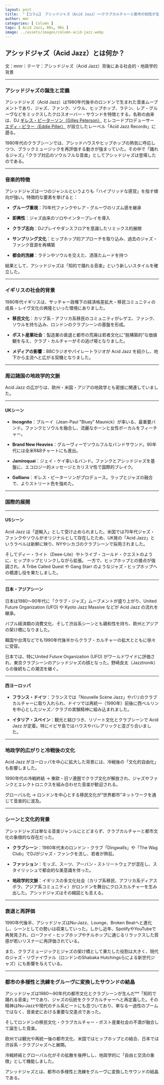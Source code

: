 ```yaml
---
layout: post
title:  "【コラム】 アシッドジャズ（Acid Jazz）──クラブカルチャーと都市の知性が生んだ音の融合"
author: mmr
categories: [ Column ]
tags: [ Acid Jazz, 80s, 90s ]
image: ../assets/images/column-acid-jazz.webp
---
```


## アシッドジャズ（Acid Jazz）とは何か？


文：mmr｜テーマ：アシッドジャズ（Acid Jazz）背後にある社会的・地政学的背景



<hr>

### アシッドジャズの誕生と定義

アシッドジャズ（Acid Jazz）は1980年代後半のロンドンで生まれた音楽ムーブメントであり、ジャズ、ファンク、ソウル、ヒップホップ、ラテン、レア・グルーヴなどをミックスしたクロスオーバー・サウンドを特徴とする。名称の由来は、DJ [ギレス・ピーターソン（Gilles Peterson）](https://amzn.to/3KOnzMr) とレコードプロデューサー [エディ・ピラー（Eddie Piller）](https://amzn.to/4hdwdAb) が設立したレーベル「Acid Jazz Records」に遡る。

1980年代のクラブシーンでは、アシッドハウスやヒップホップの熱気に呼応しつつ、ブラックミュージックを再評価する動きが強まっていた。その中で「踊れるジャズ」「クラブ対応のソウルフルな音楽」としてアシッドジャズは登場したのである。


<hr>

### 音楽的特徴

アシッドジャズは一つのジャンルというよりも「ハイブリッドな感覚」を指す傾向が強い。特徴的な要素を挙げると：

- **グルーヴ重視**：70年代ファンクやレア・グルーヴのリズム感を継承

- **即興性**：ジャズ由来のソロやインタープレイを導入

- **クラブ志向**：DJプレイやダンスフロアを意識したリミックス的展開

- **サンプリング文化**：ヒップホップ的アプローチを取り込み、過去のジャズ・ファンク音源を再構築

- **都会的洗練**：ラテンやソウルを交えた、洒落たムードを持つ

結果として、アシッドジャズは「知的で踊れる音楽」という新しいスタイルを確立した。


<hr>

### イギリスの社会的背景

1980年代イギリスは、サッチャー政権下の経済格差拡大・移民コミュニティの成長・レイヴ文化の興隆といった環境にありました。

- **移民文化**：カリブ系・アフリカ系移民のコミュニティがレゲエ、ファンク、ソウルを持ち込み、ロンドンのクラブシーンの基盤を形成。

- **ポスト産業社会**：製造業の衰退と都市の荒廃は若者文化に“脱構築的”な価値観を与え、クラブ・カルチャーがその逃げ場となりました。

- **メディアの影響**：BBCラジオやパイレートラジオが Acid Jazz を紹介し、地下から主流へと広がる契機となりました。


<hr>

### 周辺諸国の地政学的文脈

Acid Jazz の広がりは、欧州・米国・アジアの地政学とも密接に関連していました。


<hr>

#### UKシーン

- **Incognito**：ブルーイ（Jean-Paul "Bluey" Maunick）が率いる、最重要バンド。ファンクとソウルを融合し、流麗なホーンと女性ボーカルをフィーチャー。

- **Brand New Heavies**：グルーヴィーでソウルフルなバンドサウンド。90年代には全米R&Bチャートにも進出。

- **Jamiroquai**：ジェイ・ケイ率いるバンド。ファンクとアシッドジャズを基盤に、エコロジー的メッセージとカリスマ性で国際的ブレイク。

- **Galliano**：ギレス・ピーターソンがプロデュース。ラップとジャズの融合で、よりストリート色を強めた。


<hr>

### 国際的展開


<hr>

#### USシーン

Acid Jazz は「逆輸入」として受け止められました。米国では70年代ジャズ・ファンクやソウルがオリジナルとして存在したため、UK発の「Acid Jazz」というラベルは新鮮に映り、NYやシカゴのクラブシーンで採用されました。

そしてディー・ライト（Deee-Lite）やトライブ・コールド・クエストのように、ヒップホップとリンクしながら拡張。
一方で、ヒップホップとの接点が強調され、A Tribe Called Quest や Gang Starr のようなジャズ・ヒップホップへの橋渡し役を果たしました。



<hr>

#### 日本・アジアシーン

日本は1980〜90年代に「クラブ・ジャズ」ムーブメントが盛り上がり、United Future Organization (UFO) や Kyoto Jazz Massive などが Acid Jazz の流れを継承。

バブル経済期の消費文化、そして渋谷系シーンとも親和性を持ち、欧州とアジアの架け橋になりました。

韓国や台湾などでも1990年代後半からクラブ・カルチャーの拡大とともに徐々に受容。

日本では、特にUnited Future Organization (UFO) がワールドワイドに評価され、東京クラブシーンのアシッドジャズの顔となった。野崎良太（Jazztronik）らの後続もこの潮流を継ぐ。


<hr>

#### 西ヨーロッパ

- **フランス・ドイツ**：フランスでは「Nouvelle Scène Jazz」やパリのクラブカルチャーに取り入れられ、ドイツでは再統一（1990年）前後に西ベルリンを中心としたジャズ／クラブの実験精神に組み込まれました。

- **イタリア・スペイン**：観光と結びつき、リゾート文化とクラブシーンで Acid Jazz が定着。特にイビサ島ではハウスやバレアリックと混ざり合いました。




<hr>

### 地政学的広がりと冷戦後の文化

Acid Jazz がヨーロッパを中心に拡大した背景には、冷戦後の「文化的自由化」も影響しました。

1990年代の冷戦終結 → 東欧・旧ソ連圏でクラブ文化が解放され、ジャズやファンクとエレクトロニクスを組み合わせた音楽が歓迎される。

グローバル化 → ロンドンを中心とする移民文化が“世界都市”ネットワークを通じて音楽的に波及。



<hr>

### シーンと文化的背景

アシッドジャズは単なる音楽ジャンルにとどまらず、クラブカルチャーと都市文化の象徴的な存在だった。

- **クラブシーン**：1980年代末のロンドン・クラブ「Dingwalls」や「The Wag Club」でDJがジャズ・ファンクを流し、若者が熱狂。

- **ファッション**：モッズ、スーツ、アーバン・ストリートウェアが混在し、スタイリッシュで都会的な美意識を伴った。

- **地政学的文脈**：イギリスの多文化社会（カリブ系移民、アフリカ系ディアスポラ、アジア系コミュニティ）がロンドンを舞台にクロスカルチャーを生み出した。アシッドジャズはその縮図とも言える。



<hr>

### 衰退と再評価

1990年代後半、アシッドジャズはNu-Jazz、Lounge、Broken Beatへと進化し、シーンとしての勢いは収束していった。しかし近年、SpotifyやYouTubeで再発見され、ローファイ・ヒップホップやチルホップに通じるリラックスした質感が若いリスナーに再評価されている。

また、クラブミュージックとジャズの架け橋として果たした役割は大きく、現代のジャズ・リヴァイヴァル（ロンドンのShabaka Hutchingsらによる新世代ジャズ）にも影響を与えている。



<hr>

### 都市の多様性と洗練をグルーヴに変換したサウンドの結晶

アシッドジャズは1980〜90年代の都市文化とクラブシーンが生んだ**「知的で踊れる音楽」**であり、ジャズの伝統をクラブカルチャーへと再定義した。その精神はNu-Jazzや現代のチル系ビートにも息づいており、単なる一過性のブームではなく、音楽史における重要な交差点であった。

そしてロンドンの移民文化・クラブカルチャー・ポスト産業社会の不満が融合して誕生した音楽。

欧州では観光や再統一後の都市文化、米国ではヒップホップとの結合、日本では渋谷系・クラブジャズへと展開。

冷戦終結とグローバル化がその拡散を後押しし、地政学的に「自由と交流の象徴」として機能しました。

アシッドジャズとは、都市の多様性と洗練をグルーヴに変換したサウンドの結晶である。